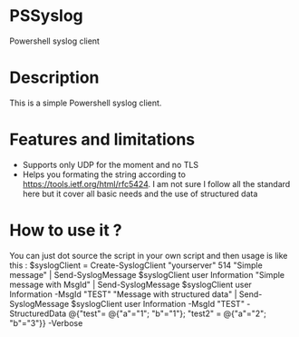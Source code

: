 # PSSyslog
Powershell syslog client

Description
===========
This is a simple Powershell syslog client.

Features and limitations
=========================
 - Supports only UDP for the moment and no TLS
 - Helps you formating the string according to https://tools.ietf.org/html/rfc5424. I am not sure I follow all the standard here but it cover all basic needs and the use of structured data
 
How to use it ?
===============
You can just dot source the script in your own script and then usage is like this :
$syslogClient = Create-SyslogClient "yourserver" 514
"Simple message" | Send-SyslogMessage $syslogClient user Information 
"Simple message with MsgId" | Send-SyslogMessage $syslogClient user Information -MsgId "TEST"
"Message with structured data" | Send-SyslogMessage $syslogClient user Information -MsgId "TEST" -StructuredData @{"test"= @{"a"="1"; "b"="1"}; "test2" = @{"a"="2"; "b"="3"}} -Verbose
 



